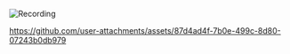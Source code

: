 ![Recording](https://github.com/user-attachments/assets/c18121e1-be6f-4878-b54d-4eb5718a9134)





https://github.com/user-attachments/assets/87d4ad4f-7b0e-499c-8d80-07243b0db979

